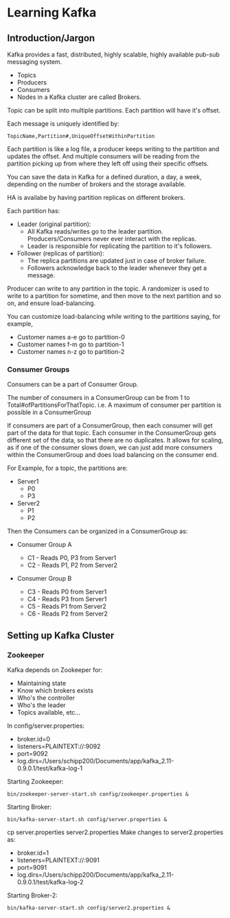 
# Learning Kafka

## Introduction/Jargon

Kafka provides a fast, distributed, highly scalable, highly available pub-sub messaging system.

- Topics
- Producers
- Consumers
- Nodes in a Kafka cluster are called Brokers.

Topic can be split into multiple partitions. Each partition will have it's offset.

Each message is uniquely identified by:
```
TopicName,Partition#,UniqueOffsetWithinPartition
```

Each partition is like a log file, a producer keeps writing to the partition and updates the offset. And multiple consumers will be reading from the partition picking up from where they left off using their specific offsets.

You can save the data in Kafka for a defined duration, a day, a week, depending on the number of brokers and the storage available.

HA is availabe by having partition replicas on different brokers.

Each partition has:
- Leader (original partition):
    - All Kafka reads/writes go to the leader partition. Producers/Consumers never ever interact with the replicas.
    - Leader is responsible for replicating the partition to it's followers.
- Follower (replicas of partition):
    - The replica partitions are updated just in case of broker failure. 
    - Followers acknowledge back to the leader whenever they get a message.


Producer can write to any partition in the topic. A randomizer is used to write to a partition for sometime, and then move to the next partition and so on, and ensure load-balancing.

You can customize load-balancing while writing to the partitions saying, for example,
- Customer names a-e go to partition-0
- Customer names f-m go to partition-1
- Customer names n-z go to partition-2


### Consumer Groups

Consumers can be a part of Consumer Group.

The number of consumers in a ConsumerGroup can be from 1 to Total#ofPartitionsForThatTopic. i.e. A maximum of consumer per partition is possible in a ConsumerGroup

If consumers are part of a ConsumerGroup, then each consumer will get part of the data for that topic. Each consumer in the ConsumerGroup gets different set of the data, so that there are no duplicates. It allows for scaling, as if one of the consumer slows down, we can just add more consumers within the ConsumerGroup and does load balancing on the consumer end.

For Example, for a topic, the partitions are:
- Server1
    - P0
    - P3
- Server2
    - P1
    - P2

Then the Consumers can be organized in a ConsumerGroup as:
- Consumer Group A
    - C1 - Reads P0, P3 from Server1 
    - C2 - Reads P1, P2 from Server2

- Consumer Group B
    - C3 - Reads P0 from Server1 
    - C4 - Reads P3 from Server1 
    - C5 - Reads P1 from Server2 
    - C6 - Reads P2 from Server2 


## Setting up Kafka Cluster

### Zookeeper

Kafka depends on Zookeeper for:
- Maintaining state
- Know which brokers exists
- Who's the controller
- Who's the leader
- Topics available, etc...

In config/server.properties:
- broker.id=0
- listeners=PLAINTEXT://:9092
- port=9092
- log.dirs=/Users/schipp200/Documents/app/kafka_2.11-0.9.0.1/test/kafka-log-1

Starting Zookeeper:
```
bin/zookeeper-server-start.sh config/zookeeper.properties &
```

Starting Broker:
```
bin/kafka-server-start.sh config/server.properties &
```

cp server.properties server2.properties
Make changes to server2.properties as:
- broker.id=1
- listeners=PLAINTEXT://:9091
- port=9091
- log.dirs=/Users/schipp200/Documents/app/kafka_2.11-0.9.0.1/test/kafka-log-2


Starting Broker-2:
```
bin/kafka-server-start.sh config/server2.properties &
```
